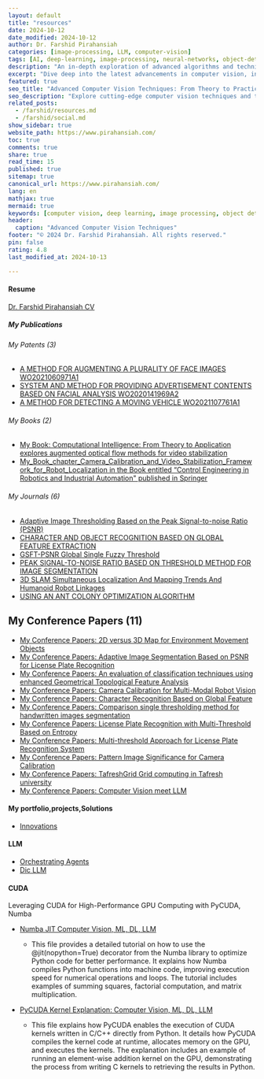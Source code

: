 ```yaml
---
layout: default
title: "resources"
date: 2024-10-12
date_modified: 2024-10-12
author: Dr. Farshid Pirahansiah
categories: [image-processing, LLM, computer-vision]
tags: [AI, deep-learning, image-processing, neural-networks, object-detection]
description: "An in-depth exploration of advanced algorithms and techniques in computer vision, including real-time processing and AI integration."
excerpt: "Dive deep into the latest advancements in computer vision, including deep learning methodologies, real-time image processing, and their applications in modern technology."
featured: true
seo_title: "Advanced Computer Vision Techniques: From Theory to Practice"
seo_description: "Explore cutting-edge computer vision techniques and their applications in modern technology, including deep learning and real-time processing."
related_posts:
  - /farshid/resources.md
  - /farshid/social.md
show_sidebar: true
website_path: https://www.pirahansiah.com/
toc: true
comments: true
share: true
read_time: 15
published: true
sitemap: true
canonical_url: https://www.pirahansiah.com/
lang: en
mathjax: true
mermaid: true
keywords: [computer vision, deep learning, image processing, object detection, neural networks, AI]
header:
  caption: "Advanced Computer Vision Techniques"
footer: "© 2024 Dr. Farshid Pirahansiah. All rights reserved."
pin: false
rating: 4.8
last_modified_at: 2024-10-13

---
```





#### Resume

[Dr. Farshid Pirahansiah CV](/farshid/portfolio/publications/CV)


##### My Publications

###### My Patents (3)

  - [A METHOD FOR AUGMENTING A PLURALITY OF FACE IMAGES WO2021060971A1](/farshid/portfolio/publications/Patents/A_METHOD_FOR_AUGMENTING_A_PLURALITY_OF_FACE_IMAGES_WO2021060971A1)
  - [SYSTEM AND METHOD FOR PROVIDING ADVERTISEMENT CONTENTS BASED ON FACIAL ANALYSIS WO2020141969A2](/farshid/portfolio/publications/Patents/SYSTEM_AND_METHOD_FOR_PROVIDING_ADVERTISEMENT_CONTENTS_BASED_ON_FACIAL_ANALYSIS_WO2020141969A2)
  - [A METHOD FOR DETECTING A MOVING VEHICLE WO2021107761A1](/farshid/portfolio/publications/Patents/A_METHOD_FOR_DETECTING_A_MOVING_VEHICLE_WO2021107761A1)

###### My Books (2)

  - [My Book: Computational Intelligence: From Theory to Application explores augmented optical flow methods for video stabilization](/farshid/portfolio/publications/Books/Book_Computational_Intelligence_From_Theory_to_Application_explores_augmented_optical_flow_methods_for_video_stabilization)
  - [My_Book_chapter_Camera_Calibration_and_Video_Stabilization_Framework_for_Robot_Localization  in the Book entitled “Control Engineering in Robotics and Industrial Automation" published in Springer](/farshid/portfolio/publications/Books/My_Book_chapter_Camera_Calibration_and_Video_Stabilization_Framework_for_Robot_Localization)


###### My Journals (6)

  - [Adaptive Image Thresholding Based on the Peak Signal-to-noise Ratio (PSNR) ](/farshid/portfolio/publications/Journals/Adaptive_Image_Thresholding_Based_on_the_Peak_Signal-to-noise_Ratio)
  - [CHARACTER AND OBJECT RECOGNITION BASED ON GLOBAL FEATURE EXTRACTION](/farshid/portfolio/publications/Journals/CHARACTER_AND_OBJECT_RECOGNITION_BASED_ON_GLOBAL_FEATURE_EXTRACTION)
  - [GSFT-PSNR Global Single Fuzzy Threshold](/farshid/portfolio/publications/Journals/GSFT-PSNR_Global_Single_Fuzzy_Threshold)
  - [PEAK SIGNAL-TO-NOISE RATIO BASED ON THRESHOLD METHOD FOR IMAGE SEGMENTATION](/farshid/portfolio/publications/Journals/PEAK_SIGNAL-TO-NOISE_RATIO_BASED_ON_THRESHOLD_METHOD_FOR_IMAGE_SEGMENTATION)
  - [3D SLAM Simultaneous Localization And Mapping Trends And Humanoid Robot Linkages](/farshid/portfolio/publications/Journals/3D_SLAM_Simultaneous_Localization_And_Mapping_Trends_And_Humanoid_Robot_Linkages)
  - [USING AN ANT COLONY OPTIMIZATION ALGORITHM](/farshid/portfolio/publications/Journals/USING_AN_ANT_COLONY_OPTIMIZATION_ALGORITHM)

## My Conference Papers (11)
  - [My Conference Papers: 2D versus 3D Map for Environment Movement Objects  ](/farshid/portfolio/publications/Papers/My_Conference_Paper_2D_versus_3D_Map_for_Environment_Movement_Objects )
  - [My Conference Papers: Adaptive Image Segmentation Based on PSNR for License Plate Recognition ](/farshid/portfolio/publications/Papers/Adaptive_Image_Segmentation_Based_on_PSNR_for_License_Plate_Recognition )
  - [My Conference Papers: An evaluation of classification techniques using enhanced Geometrical Topological Feature Analysis ](/farshid/portfolio/publications/Papers/An_evaluation_of_classification_techniques_using_enhanced_Geometrical_Topological_Feature_Analysis )
  - [My Conference Papers: Camera Calibration for Multi-Modal Robot Vision ](/farshid/portfolio/publications/Papers/Camera_Calibration_for_Multi-Modal_Robot_Vision )
  - [My Conference Papers: Character Recognition Based on Global Feature ](/farshid/portfolio/publications/Papers/ )
  - [My Conference Papers: Comparison single thresholding method for handwritten images segmentation ](/farshid/portfolio/publications/Papers/Comparison_single_thresholding_method_for_handwritten_images_segmentation )
  - [My Conference Papers: License Plate Recognition with Multi-Threshold Based on Entropy ](/farshid/portfolio/publications/Papers/License_Plate_Recognition_with_Multi-Threshold_Based_on_Entropy )
  - [My Conference Papers: Multi-threshold Approach for License Plate Recognition System ](/farshid/portfolio/publications/Papers/Multi-threshold_Approach_for_License_Plate_Recognition_System )
  - [My Conference Papers: Pattern Image Significance for Camera Calibration](/farshid/portfolio/publications/Papers/Pattern_Image_Significance_for_Camera_Calibration )
  - [My Conference Papers: TafreshGrid Grid computing in Tafresh university ](/farshid/portfolio/publications/Papers/TafreshGrid_Grid_computing_in_Tafresh_university )
  - [My Conference Papers: Computer Vision meet LLM ](/farshid/portfolio/publications/Papers/ )





#### My portfolio,projects,Solutions

  - [Innovations](/farshid/portfolio/projects/Solutions)

  

#### LLM
  - [Orchestrating Agents](/farshid/content/Mind_Map_Orchestrating_Agents)   
  - [Dic LLM](/farshid/content/Mind_Map_Advanced_LLM_Concepts)   



#### CUDA 

Leveraging CUDA for High-Performance GPU Computing with PyCUDA, Numba

- [Numba JIT Computer Vision, ML, DL, LLM](/farshid/content/CUDA_numba_jit_tutorial)   
    - This file provides a detailed tutorial on how to use the @jit(nopython=True) decorator from the Numba library to optimize Python code for better performance. It explains how Numba compiles Python functions into machine code, improving execution speed for numerical operations and loops. The tutorial includes examples of summing squares, factorial computation, and matrix multiplication.

- [PyCUDA Kernel Explanation: Computer Vision, ML, DL, LLM](/farshid/content/CUDA_pycuda_kernel_explanation)   
    - This file explains how PyCUDA enables the execution of CUDA kernels written in C/C++ directly from Python. It details how PyCUDA compiles the kernel code at runtime, allocates memory on the GPU, and executes the kernels. The explanation includes an example of running an element-wise addition kernel on the GPU, demonstrating the process from writing C kernels to retrieving the results in Python.


